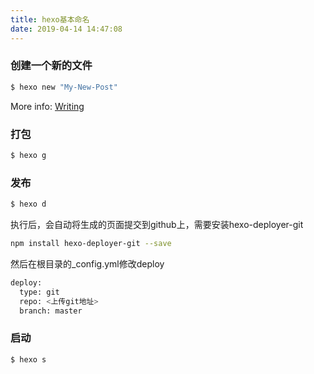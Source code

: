 ```yaml
---
title: hexo基本命名
date: 2019-04-14 14:47:08
---
```


### 创建一个新的文件

``` bash
$ hexo new "My-New-Post"
```

More info: [Writing](https://hexo.io/docs/writing.html)

### 打包

``` bash
$ hexo g
```

### 发布

``` bash
$ hexo d
```
执行后，会自动将生成的页面提交到github上，需要安装hexo-deployer-git
```bash
npm install hexo-deployer-git --save
```
然后在根目录的_config.yml修改deploy
```bash
deploy:
  type: git   
  repo: <上传git地址> 
  branch: master
```

### 启动

``` bash
$ hexo s
```
